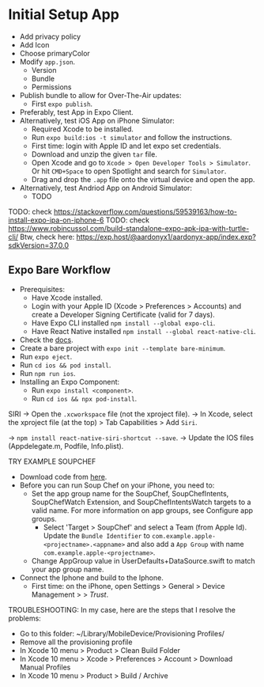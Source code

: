 # Initial Setup App

- Add privacy policy
- Add Icon
- Choose primaryColor
- Modify `app.json`.
    - Version
    - Bundle
    - Permissions
- Publish bundle to allow for Over-The-Air updates:
    - First `expo publish`.
- Preferably, test App in Expo Client.
- Alternatively, test iOS App on iPhone Simulator:
    - Required Xcode to be installed.
    - Run `expo build:ios -t simulator` and follow the instructions.
    - First time: login with Apple ID and let expo set credentials.
    - Download and unzip the given `tar` file.
    - Open Xcode and go to `Xcode > Open Developer Tools > Simulator`. Or hit `CMD+Space` to open Spotlight and search for `Simulator`.
    - Drag and drop the `.app` file onto the virtual device and open the app.
- Alternatively, test Andriod App on Android Simulator:
    - TODO

TODO: check https://stackoverflow.com/questions/59539163/how-to-install-expo-ipa-on-iphone-6
TODO: check https://www.robincussol.com/build-standalone-expo-apk-ipa-with-turtle-cli/
Btw, check here: https://exp.host/@aardonyx1/aardonyx-app/index.exp?sdkVersion=37.0.0

## Expo Bare Workflow
- Prerequisites:
    - Have Xcode installed.
    - Login with your Apple ID (Xcode > Preferences > Accounts) and create a Developer Signing Certificate (valid for 7 days).
    - Have Expo CLI installed `npm install --global expo-cli`.
    - Have React Native installed `npm install --global react-native-cli`.
- Check the [docs](https://docs.expo.io/bare/exploring-bare-workflow/).
- Create a bare project with `expo init --template bare-minimum`.
- Run `expo eject`.
- Run `cd ios && pod install`.
- Run `npm run ios`.
- Installing an Expo Component:
    - Run `expo install <component>`.
    - Run `cd ios && npx pod-install`.

SIRI
-> Open the `.xcworkspace` file (not the xproject file).
-> In Xcode, select the xproject file (at the top) > Tab Capabilities > Add `Siri`.

-> `npm install react-native-siri-shortcut --save`.
-> Update the IOS files (Appdelegate.m, Podfile, Info.plist).


TRY EXAMPLE SOUPCHEF
- Download code from [here](https://developer.apple.com/documentation/sirikit/soup_chef_accelerating_app_interactions_with_shortcuts).
- Before you can run Soup Chef on your iPhone, you need to:
    - Set the app group name for the SoupChef, SoupChefIntents, SoupChefWatch Extension, and SoupChefIntentsWatch targets to a valid name. For more information on app groups, see Configure app groups.
        - Select 'Target > SoupChef' and select a Team (from Apple Id). Update the `Bundle Identifier` to `com.example.apple-<projectname>.<appname>` and also add a `App Group` with name `com.example.apple-<projectname>`.
    - Change AppGroup value in UserDefaults+DataSource.swift to match your app group name.
- Connect the Iphone and build to the Iphone.
    - First time: on the iPhone, open Settings > General > Device Management > <appleid> > *Trust*.

TROUBLESHOOTING:
In my case, here are the steps that I resolve the problems:
- Go to this folder: ~/Library/MobileDevice/Provisioning Profiles/
- Remove all the provisioning profile
- In Xcode 10 menu > Product > Clean Build Folder
- In Xcode 10 menu > Xcode > Preferences > Account > Download Manual Profiles
- In Xcode 10 menu > Product > Build / Archive